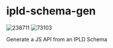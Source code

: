 # ipld-schema-gen

![238711](https://img.shields.io/badge/compiled%20bundle-239k-yellow) ![73103](https://img.shields.io/badge/gzipped%20bundle-73k-yellowgreen)

Generate a JS API from an IPLD Schema
